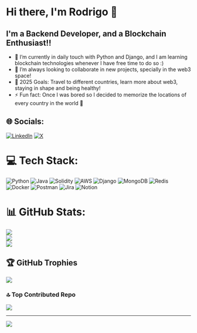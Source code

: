# Hi there, I'm Rodrigo 👋 


## I'm a Backend Developer, and a Blockchain Enthusiast!!

- 🌱 I’m currently in daily touch with Python and Django, and I am learning blockchain technologies whenever I have free time to do so :) 
- 👯 I’m always looking to collaborate in new projects, specially in the web3 space!
- 🥅 2025 Goals: Travel to different countries, learn more about web3, staying in shape and being healthy!
- ⚡ Fun fact: Once I was bored so I decided to memorize the locations of every country in the world 🤣


## 🌐 Socials:
[![LinkedIn](https://img.shields.io/badge/LinkedIn-%230077B5.svg?logo=linkedin&logoColor=white)](https://linkedin.com/in/rodrigomoreira3) [![X](https://img.shields.io/badge/X-black.svg?logo=X&logoColor=white)](https://x.com/Rodrig0M0reira) 

# 💻 Tech Stack:
![Python](https://img.shields.io/badge/python-3670A0?style=for-the-badge&logo=python&logoColor=ffdd54) ![Java](https://img.shields.io/badge/java-%23ED8B00.svg?style=for-the-badge&logo=openjdk&logoColor=white) ![Solidity](https://img.shields.io/badge/Solidity-%23363636.svg?style=for-the-badge&logo=solidity&logoColor=white) ![AWS](https://img.shields.io/badge/AWS-%23FF9900.svg?style=for-the-badge&logo=amazon-aws&logoColor=white) ![Django](https://img.shields.io/badge/django-%23092E20.svg?style=for-the-badge&logo=django&logoColor=white) ![MongoDB](https://img.shields.io/badge/MongoDB-%234ea94b.svg?style=for-the-badge&logo=mongodb&logoColor=white) ![Redis](https://img.shields.io/badge/redis-%23DD0031.svg?style=for-the-badge&logo=redis&logoColor=white) ![Docker](https://img.shields.io/badge/docker-%230db7ed.svg?style=for-the-badge&logo=docker&logoColor=white) ![Postman](https://img.shields.io/badge/Postman-FF6C37?style=for-the-badge&logo=postman&logoColor=white) ![Jira](https://img.shields.io/badge/jira-%230A0FFF.svg?style=for-the-badge&logo=jira&logoColor=white) ![Notion](https://img.shields.io/badge/Notion-%23000000.svg?style=for-the-badge&logo=notion&logoColor=white)
# 📊 GitHub Stats:
![](https://github-readme-stats-mocha-pi-57.vercel.app/api?username=RodrigoRalhaMoreira&theme=dark&hide_border=false&include_all_commits=true&count_private=true)<br/>
![](https://github-readme-streak-stats.herokuapp.com/?user=RodrigoRalhaMoreira&theme=dark&hide_border=false)<br/>
![](https://github-readme-stats.vercel.app/api/top-langs/?username=RodrigoRalhaMoreira&theme=dark&hide_border=false&include_all_commits=true&count_private=false&layout=compact)

## 🏆 GitHub Trophies
![](https://github-profile-trophy.vercel.app/?username=RodrigoRalhaMoreira&theme=radical&no-frame=false&no-bg=false&margin-w=4)

### 🔝 Top Contributed Repo
![](https://github-contributor-stats.vercel.app/api?username=RodrigoRalhaMoreira&limit=5&theme=dark&combine_all_yearly_contributions=true)

---
[![](https://visitcount.itsvg.in/api?id=RodrigoRalhaMoreira&icon=0&color=0)](https://visitcount.itsvg.in)

[github_repo]: https://github.com/RodrigoRalhaMoreira/hyflexchain_flex_spend

<!-- Proudly created with GPRM ( https://gprm.itsvg.in ) -->
